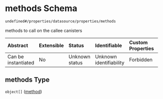 # methods Schema

```txt
undefined#/properties/datasource/properties/methods
```

methods to call on the callee canisters

| Abstract            | Extensible | Status         | Identifiable            | Custom Properties | Additional Properties | Access Restrictions | Defined In                                                                     |
| :------------------ | :--------- | :------------- | :---------------------- | :---------------- | :-------------------- | :------------------ | :----------------------------------------------------------------------------- |
| Can be instantiated | No         | Unknown status | Unknown identifiability | Forbidden         | Allowed               | none                | [algorithm\_lens.json\*](../../out/algorithm_lens.json "open original schema") |

## methods Type

`object[]` ([method](algorithm_lens-properties-datasource-properties-methods-method.md))
